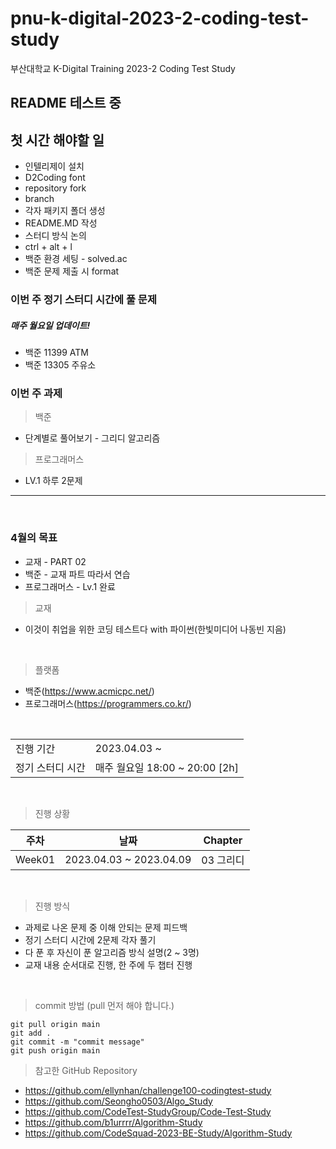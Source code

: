 # pnu-k-digital-2023-2-coding-test-study
부산대학교 K-Digital Training 2023-2 Coding Test Study
<br/>
## README 테스트 중
## 첫 시간 해야할 일 
- 인텔리제이 설치
- D2Coding font
- repository fork
- branch
- 각자 패키지 폴더 생성
- README.MD 작성
- 스터디 방식 논의
- ctrl + alt + l
- 백준 환경 세팅 - solved.ac 
- 백준 문제 제출 시 format

### 이번 주 정기 스터디 시간에 풀 문제
##### 매주 월요일 업데이트!
- 백준 11399 ATM
- 백준 13305 주유소

### 이번 주 과제 
> 백준 
- 단계별로 풀어보기 - 그리디 알고리즘
> 프로그래머스
- LV.1 하루 2문제 
---

<br />

### 4월의 목표
- 교재 -  PART 02 
- 백준 - 교재 파트 따라서 연습
- 프로그래머스 - Lv.1 완료

> 교재 
- 이것이 취업을 위한 코딩 테스트다 with 파이썬(한빛미디어 나동빈 지음)
<br />

> 플랫폼
- 백준(https://www.acmicpc.net/)
- 프로그래머스(https://programmers.co.kr/)
<br />

<table>
 <tr>
    <td>진행 기간</td>
    <td>2023.04.03 ~</td>
  </tr>
  <tr>
    <td>정기 스터디 시간</td>
    <td>매주 월요일 18:00 ~ 20:00 [2h]</td>
  </tr>
</table>
<br />

> 진행 상황

|주차|날짜|Chapter|
|---|---|---|
|Week01|2023.04.03 ~ 2023.04.09|03 그리디|
<br/>

> 진행 방식
- 과제로 나온 문제 중 이해 안되는 문제 피드백
- 정기 스터디 시간에 2문제 각자 풀기
- 다 푼 후 자신이 푼 알고리즘 방식 설명(2 ~ 3명)
- 교재 내용 순서대로 진행, 한 주에 두 챕터 진행 
<br />

> commit 방법 (pull 먼저 해야 합니다.)
```
git pull origin main
git add .
git commit -m "commit message"
git push origin main
```

> 참고한 GitHub Repository
- https://github.com/ellynhan/challenge100-codingtest-study
- https://github.com/Seongho0503/Algo_Study
- https://github.com/CodeTest-StudyGroup/Code-Test-Study
- https://github.com/b1urrrr/Algorithm-Study
- https://github.com/CodeSquad-2023-BE-Study/Algorithm-Study
